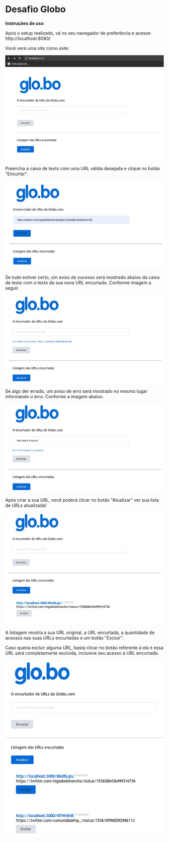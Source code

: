 # Desafio Globo

**Instruções de uso**

Após o setup realizado, vá no seu navegador de preferência e acesse: http://localhost:8080/

Você verá uma site como este:

![Imagem do site](/imagens/pagina_inicia.jpeg)

Preencha a caixa de texto com uma URL válida desejada e clique no botão "Encurtar".

![Imagem exemplo encurtar](/imagens/exemplo_encurtar.jpeg)

Se tudo estiver certo, um aviso de sucesso será mostrado abaixo da caixa de texto com o texto da sua nova URL encurtada. Conforme imagem a seguir.

![Imagem encurtada com sucesso](/imagens/sucesso_encurtar.jpeg)

Se algo der errado, um aviso de erro será mostrado no mesmo lugar informando o erro. Conforme a imagem abaixo.

![Imagem erro ao encurtar](/imagens/erro_encurtar.jpeg)

Após criar a sua URL, você poderá clicar no botão "Atualizar" ver sua lista de URLs atualizada!

![Imagem botão atualizar](/imagens/listagem_urls.jpeg)

A listagem mostra a sua URL original, a URL encurtada, a quantidade de acessos nas suas URLs encurtadas e um botão "Excluir".

Caso queira excluir alguma URL, basta clicar no botão referente à ela e essa URL será completamente excluída, inclusive seu acesso à URL encurtada.

![Imagem excluir URL](/imagens/excluir_url.jpeg)

